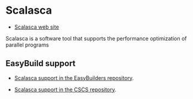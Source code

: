 # Scalasca

  * [Scalasca web site](http://www.scalasca.org/)

Scalasca is a software tool that supports the performance optimization of
parallel programs

## EasyBuild support

  * [Scalasca support in the EasyBuilders repository](https://github.com/easybuilders/easybuild-easyconfigs/tree/develop/easybuild/easyconfigs/s/Score-P).

  * [Scalasca support in the CSCS repository](https://github.com/easybuilders/CSCS/tree/master/easybuild/easyconfigs/s/Score-P).